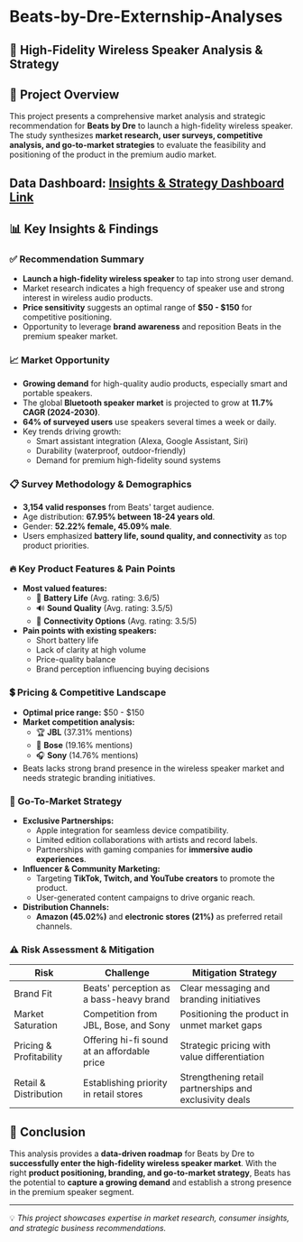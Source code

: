 # Beats-by-Dre-Externship-Analyses

## 📢 High-Fidelity Wireless Speaker Analysis & Strategy

## 🎯 Project Overview
This project presents a comprehensive market analysis and strategic recommendation for **Beats by Dre** to launch a high-fidelity wireless speaker. The study synthesizes **market research, user surveys, competitive analysis, and go-to-market strategies** to evaluate the feasibility and positioning of the product in the premium audio market.

## Data Dashboard: [Insights & Strategy Dashboard Link](https://claude.site/artifacts/4e492612-df94-4a54-8a3c-9fa0039e2763)

## 📊 Key Insights & Findings
### ✅ Recommendation Summary
- **Launch a high-fidelity wireless speaker** to tap into strong user demand.
- Market research indicates a high frequency of speaker use and strong interest in wireless audio products.
- **Price sensitivity** suggests an optimal range of **$50 - $150** for competitive positioning.
- Opportunity to leverage **brand awareness** and reposition Beats in the premium speaker market.

### 📈 Market Opportunity
- **Growing demand** for high-quality audio products, especially smart and portable speakers.
- The global **Bluetooth speaker market** is projected to grow at **11.7% CAGR (2024-2030)**.
- **64% of surveyed users** use speakers several times a week or daily.
- Key trends driving growth:
  - Smart assistant integration (Alexa, Google Assistant, Siri)
  - Durability (waterproof, outdoor-friendly)
  - Demand for premium high-fidelity sound systems

### 📋 Survey Methodology & Demographics
- **3,154 valid responses** from Beats' target audience.
- Age distribution: **67.95% between 18-24 years old**.
- Gender: **52.22% female, 45.09% male**.
- Users emphasized **battery life, sound quality, and connectivity** as top product priorities.

### 🔥 Key Product Features & Pain Points
- **Most valued features:**
  - 🔋 **Battery Life** (Avg. rating: 3.6/5)
  - 🔊 **Sound Quality** (Avg. rating: 3.5/5)
  - 📶 **Connectivity Options** (Avg. rating: 3.5/5)
- **Pain points with existing speakers:**
  - Short battery life
  - Lack of clarity at high volume
  - Price-quality balance
  - Brand perception influencing buying decisions

### 💲 Pricing & Competitive Landscape
- **Optimal price range:** $50 - $150
- **Market competition analysis:**
  - 🏆 **JBL** (37.31% mentions)
  - 🎵 **Bose** (19.16% mentions)
  - 🎧 **Sony** (14.76% mentions)
- Beats lacks strong brand presence in the wireless speaker market and needs strategic branding initiatives.

### 🚀 Go-To-Market Strategy
- **Exclusive Partnerships:**
  - Apple integration for seamless device compatibility.
  - Limited edition collaborations with artists and record labels.
  - Partnerships with gaming companies for **immersive audio experiences**.
- **Influencer & Community Marketing:**
  - Targeting **TikTok, Twitch, and YouTube creators** to promote the product.
  - User-generated content campaigns to drive organic reach.
- **Distribution Channels:**
  - **Amazon (45.02%)** and **electronic stores (21%)** as preferred retail channels.

### ⚠️ Risk Assessment & Mitigation
| **Risk** | **Challenge** | **Mitigation Strategy** |
|----------|--------------|------------------------|
| Brand Fit | Beats' perception as a bass-heavy brand | Clear messaging and branding initiatives |
| Market Saturation | Competition from JBL, Bose, and Sony | Positioning the product in unmet market gaps |
| Pricing & Profitability | Offering hi-fi sound at an affordable price | Strategic pricing with value differentiation |
| Retail & Distribution | Establishing priority in retail stores | Strengthening retail partnerships and exclusivity deals |

## 📌 Conclusion
This analysis provides a **data-driven roadmap** for Beats by Dre to **successfully enter the high-fidelity wireless speaker market**. With the right **product positioning, branding, and go-to-market strategy**, Beats has the potential to **capture a growing demand** and establish a strong presence in the premium speaker segment.

---
💡 *This project showcases expertise in market research, consumer insights, and strategic business recommendations.*
